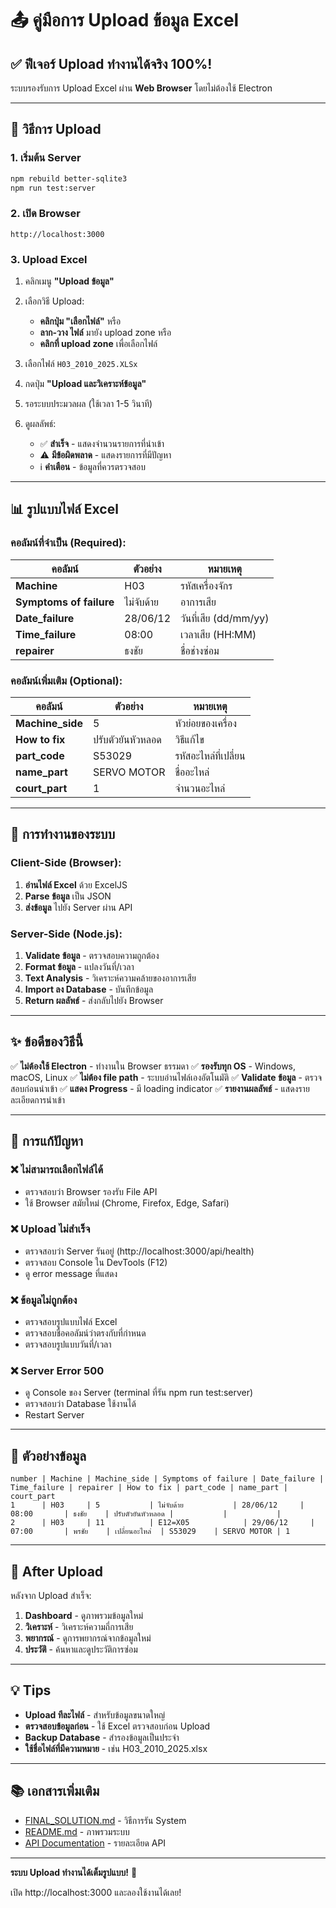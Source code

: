 # 📤 คู่มือการ Upload ข้อมูล Excel

## ✅ ฟีเจอร์ Upload ทำงานได้จริง 100%!

ระบบรองรับการ Upload Excel ผ่าน **Web Browser** โดยไม่ต้องใช้ Electron

---

## 🚀 วิธีการ Upload

### 1. เริ่มต้น Server

```bash
npm rebuild better-sqlite3
npm run test:server
```

### 2. เปิด Browser

```
http://localhost:3000
```

### 3. Upload Excel

1. คลิกเมนู **"Upload ข้อมูล"**
2. เลือกวิธี Upload:
   - **คลิกปุ่ม "เลือกไฟล์"** หรือ
   - **ลาก-วาง ไฟล์** มายัง upload zone หรือ
   - **คลิกที่ upload zone** เพื่อเลือกไฟล์

3. เลือกไฟล์ `H03_2010_2025.XLSx`

4. กดปุ่ม **"Upload และวิเคราะห์ข้อมูล"**

5. รอระบบประมวลผล (ใช้เวลา 1-5 วินาที)

6. ดูผลลัพธ์:
   - ✅ **สำเร็จ** - แสดงจำนวนรายการที่นำเข้า
   - ⚠️ **มีข้อผิดพลาด** - แสดงรายการที่มีปัญหา
   - ℹ️ **คำเตือน** - ข้อมูลที่ควรตรวจสอบ

---

## 📊 รูปแบบไฟล์ Excel

### คอลัมน์ที่จำเป็น (Required):

| คอลัมน์ | ตัวอย่าง | หมายเหตุ |
|---------|----------|----------|
| **Machine** | H03 | รหัสเครื่องจักร |
| **Symptoms of failure** | ไม่จับด้าย | อาการเสีย |
| **Date_failure** | 28/06/12 | วันที่เสีย (dd/mm/yy) |
| **Time_failure** | 08:00 | เวลาเสีย (HH:MM) |
| **repairer** | ธงชัย | ชื่อช่างซ่อม |

### คอลัมน์เพิ่มเติม (Optional):

| คอลัมน์ | ตัวอย่าง | หมายเหตุ |
|---------|----------|----------|
| **Machine_side** | 5 | หัวย่อยของเครื่อง |
| **How to fix** | ปรับตัวยันหัวหลอด | วิธีแก้ไข |
| **part_code** | S53029 | รหัสอะไหล่ที่เปลี่ยน |
| **name_part** | SERVO MOTOR | ชื่ออะไหล่ |
| **court_part** | 1 | จำนวนอะไหล่ |

---

## 🔧 การทำงานของระบบ

### Client-Side (Browser):
1. **อ่านไฟล์ Excel** ด้วย ExcelJS
2. **Parse ข้อมูล** เป็น JSON
3. **ส่งข้อมูล** ไปยัง Server ผ่าน API

### Server-Side (Node.js):
1. **Validate ข้อมูล** - ตรวจสอบความถูกต้อง
2. **Format ข้อมูล** - แปลงวันที่/เวลา
3. **Text Analysis** - วิเคราะห์ความคล้ายของอาการเสีย
4. **Import ลง Database** - บันทึกข้อมูล
5. **Return ผลลัพธ์** - ส่งกลับไปยัง Browser

---

## ✨ ข้อดีของวิธีนี้

✅ **ไม่ต้องใช้ Electron** - ทำงานใน Browser ธรรมดา
✅ **รองรับทุก OS** - Windows, macOS, Linux
✅ **ไม่ต้อง file path** - ระบบอ่านไฟล์เองอัตโนมัติ
✅ **Validate ข้อมูล** - ตรวจสอบก่อนนำเข้า
✅ **แสดง Progress** - มี loading indicator
✅ **รายงานผลลัพธ์** - แสดงรายละเอียดการนำเข้า

---

## 🐛 การแก้ปัญหา

### ❌ ไม่สามารถเลือกไฟล์ได้
- ตรวจสอบว่า Browser รองรับ File API
- ใช้ Browser สมัยใหม่ (Chrome, Firefox, Edge, Safari)

### ❌ Upload ไม่สำเร็จ
- ตรวจสอบว่า Server รันอยู่ (http://localhost:3000/api/health)
- ตรวจสอบ Console ใน DevTools (F12)
- ดู error message ที่แสดง

### ❌ ข้อมูลไม่ถูกต้อง
- ตรวจสอบรูปแบบไฟล์ Excel
- ตรวจสอบชื่อคอลัมน์ว่าตรงกับที่กำหนด
- ตรวจสอบรูปแบบวันที่/เวลา

### ❌ Server Error 500
- ดู Console ของ Server (terminal ที่รัน npm run test:server)
- ตรวจสอบว่า Database ใช้งานได้
- Restart Server

---

## 📝 ตัวอย่างข้อมูล

```
number | Machine | Machine_side | Symptoms of failure | Date_failure | Time_failure | repairer | How to fix | part_code | name_part | court_part
1      | H03     | 5           | ไม่จับด้าย           | 28/06/12     | 08:00       | ธงชัย    | ปรับตัวยันหัวหลอด |           |           |
2      | H03     | 11          | E12=X05            | 29/06/12     | 07:00       | พรชัย    | เปลี่ยนอะไหล่  | S53029    | SERVO MOTOR | 1
```

---

## 🔄 After Upload

หลังจาก Upload สำเร็จ:

1. **Dashboard** - ดูภาพรวมข้อมูลใหม่
2. **วิเคราะห์** - วิเคราะห์ความถี่การเสีย
3. **พยากรณ์** - ดูการพยากรณ์จากข้อมูลใหม่
4. **ประวัติ** - ค้นหาและดูประวัติการซ่อม

---

## 💡 Tips

- **Upload ทีละไฟล์** - สำหรับข้อมูลขนาดใหญ่
- **ตรวจสอบข้อมูลก่อน** - ใช้ Excel ตรวจสอบก่อน Upload
- **Backup Database** - สำรองข้อมูลเป็นประจำ
- **ใช้ชื่อไฟล์ที่มีความหมาย** - เช่น H03_2010_2025.xlsx

---

## 📚 เอกสารเพิ่มเติม

- [FINAL_SOLUTION.md](FINAL_SOLUTION.md) - วิธีการรัน System
- [README.md](README.md) - ภาพรวมระบบ
- [API Documentation](README.md#api-endpoints) - รายละเอียด API

---

**ระบบ Upload ทำงานได้เต็มรูปแบบ!** 🎉

เปิด http://localhost:3000 และลองใช้งานได้เลย!
